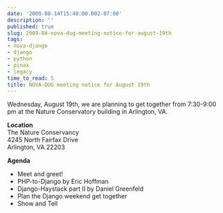 ```yaml
---
date: '2009-08-14T15:40:00.002-07:00'
description: ''
published: true
slug: 2009-08-nova-dug-meeting-notice-for-august-19th
tags:
- nova-django
- django
- python
- pinax
- legacy
time_to_read: 5
title: NOVA-DUG meeting notice for August 19th
---
```


Wednesday, August 19th, we are planning to get together from 7:30-9:00<br />pm at the Nature Conservatory building in Arlington, VA.<br /><p><span style="font-weight: bold;">Location</span><br />The Nature Conservancy<br />4245 North Fairfax Drive<br />Arlington, VA 22203<br /></p><p><span style="font-weight: bold;">Agenda</span><br /></p><ul><li>Meet and greet!</li><li>PHP-to-Django by Eric Hoffman</li><li>Django-Haystack part II by Daniel Greenfeld</li><li>Plan the Django weekend get together</li><li>Show and Tell</li></ul>